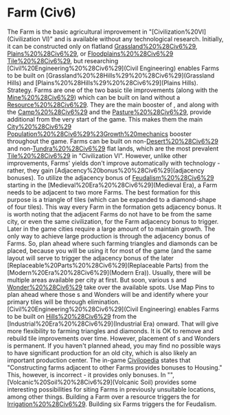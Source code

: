 # Farm (Civ6)

The Farm is the basic agricultural improvement in "[Civilization%20VI](Civilization VI)" and is available without any technological research. Initially, it can be constructed only on flatland [Grassland%20%28Civ6%29](Grassland), [Plains%20%28Civ6%29](Plains), or [Floodplains%20%28Civ6%29](Floodplains) [Tile%20%28Civ6%29](tiles), but researching [Civil%20Engineering%20%28Civ6%29](Civil Engineering) enables Farms to be built on [Grassland%20%28Hills%29%20%28Civ6%29](Grassland Hills) and [Plains%20%28Hills%29%20%28Civ6%29](Plains Hills).
Strategy.
Farms are one of the two basic tile improvements (along with the [Mine%20%28Civ6%29](Mine)) which can be built on land without a [Resource%20%28Civ6%29](resource). They are the main booster of , and along with the [Camp%20%28Civ6%29](Camp) and the [Pasture%20%28Civ6%29](Pasture), provide additional from the very start of the game. This makes them the main [City%20%28Civ6%29](city) [Population%20%28Civ6%29%23Growth%20mechanics](growth) booster throughout the game. Farms can be built on non-[Desert%20%28Civ6%29](desert) and non-[Tundra%20%28Civ6%29](tundra) flat lands, which are the most prevalent [Tile%20%28Civ6%29](tiles) in "Civilization VI". However, unlike other improvements, Farms' yields don't improve automatically with technology - rather, they gain [Adjacency%20bonus%20%28Civ6%29](adjacency bonuses).
To utilize the adjacency bonus of [Feudalism%20%28Civ6%29](Feudalism) starting in the [Medieval%20Era%20%28Civ6%29](Medieval Era), a Farm needs to be adjacent to two more Farms. The best formation for this purpose is a triangle of tiles (which can be expanded to a diamond-shape of four tiles). This way every Farm in the formation gets adjacency bonus. It is worth noting that the adjacent Farms do not have to be from the same city, or even the same civilization, for the Farm adjacency bonus to trigger.
Later in the game cities require a large amount of to maintain growth. The only way to achieve large production is through the adjacency bonus of Farms. So, plan ahead where such farming triangles and diamonds can be placed, because you will be using it for most of the game (and the same layout will serve to trigger the adjacency bonus of the later [Replaceable%20Parts%20%28Civ6%29](Replaceable Parts) from the [Modern%20Era%20%28Civ6%29](Modern Era)). Usually, there will be multiple areas available per city at first. But soon, various s and [Wonder%20%28Civ6%29](Wonders) take over the available spots. Use Map Pins to plan ahead where those s and Wonders will be and identify where your primary tiles will be through elimination. [Civil%20Engineering%20%28Civ6%29](Civil Engineering) enables Farms to be built on [Hills%20%28Civ6%29](Hills) from the [Industrial%20Era%20%28Civ6%29](Industrial Era) onward. That will give more flexibility to farming triangles and diamonds. It is OK to remove and rebuild tile improvements over time. However, placement of s and Wonders is permanent. If you haven't planned ahead, you may find no possible ways to have significant production for an old city, which is also likely an important production center.
The in-game [Civilopedia](Civilopedia) states that "Constructing farms adjacent to other Farms provides bonuses to Housing." This, however, is incorrect - it provides only bonuses.
In "", [Volcanic%20Soil%20%28Civ6%29](Volcanic Soil) provides some interesting possibilities for siting Farms in previously unsuitable locations, among other things.
Building a Farm over a resource triggers the for [Irrigation%20%28Civ6%29](Irrigation). Building six Farms triggers the for Feudalism.